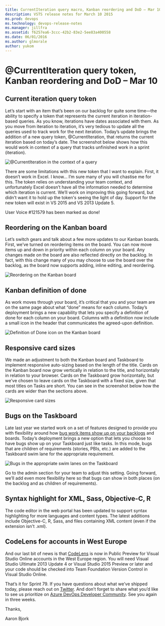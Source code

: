 ```yaml
---
title: CurrentIteration query macro, Kanban reordering and DoD – Mar 10
description: VSTS release notes for March 10 2015
ms.prod: devops
ms.technology: devops-release-notes
ms.manager: jillfra
ms.assetid: f6257ea6-3ccc-42b2-83e2-5ee83a400558
ms.date: 06/01/2016
ms.author: glmorale
author: yukom
---
```


# @CurrentIteration query token, Kanban reordering and DoD – Mar 10

## Current iteration query token

Let’s start with an item that’s been on our backlog for quite some time—the ability to specify a token that represents the current iteration in iteration-based queries. As you know, iterations have dates associated with them. As you move from iteration to iteration, it’s very tedious to update all the queries used to track work for the next iteration. Today’s update brings the addition of a new query token, @CurrentIteration, that returns the current iteration based on today’s date. The screenshot below shows how this would work in context of a query that tracks unfinished work in a sprint (iteration).

![@CurrentIteration in the context of a query](_img/3_10_01.png)

There are some limitations with this new token that I want to explain. First, it doesn’t work in Excel. I know… I’m sure many of you will chastise me for this. The token relies on understanding your team context, and unfortunately Excel doesn’t have all the information needed to determine which iteration is current. We’ll work on improving this going forward, but didn’t want it to hold up the token's seeing the light of day. Support for the new token will exist in VS 2015 and VS 2013 Update 5.

User Voice #121579 has been marked as done!

## Reordering on the Kanban board

Let’s switch gears and talk about a few more updates to our Kanban boards. First, we’ve turned on reordering items on the board. You can now move items up and down in priority within each column on your board. Any changes made on the board are also reflected directly on the backlog. In fact, with this change many of you may choose to use the board over the backlog, as the board now supports adding, inline editing, and reordering.

![Reordering on the Kanban board](_img/3_10_02.png)

## Kanban definition of done

As work moves through your board, it’s critical that you and your team are on the same page about what “done” means for each column. Today’s deployment brings a new capability that lets you specify a definition of done for each column on your board. Columns with a definition now include a small icon in the header that communicates the agreed-upon definition.

![Definition of Done icon on the Kanban board](_img/3_10_03.png)

## Responsive card sizes

We made an adjustment to both the Kanban board and Taskboard to implement responsive auto-sizing based on the length of the title. Cards on the Kanban board now grow vertically in relation to the title, and horizontally in relation to your browser. Cards on the Taskboard grow horizontally, but we’ve chosen to leave cards on the Taskboard with a fixed size, given that most titles on Tasks are short. You can see in the screenshot below how the cards are wider than the sections above.

![Responsive card sizes](_img/3_10_04.png)

## Bugs on the Taskboard

Late last year we started work on a set of features designed to provide you with flexibility around how [bug work items show up on your backlogs](../2014/nov-04-team-services.md##bugs-on-the-backlog) and boards. Today’s deployment brings a new option that lets you choose to have bugs show up on your Taskboard just like tasks. In this mode, bugs that are children of requirements (stories, PBIs, etc.) are added to the Taskboard swim lane for the appropriate requirement.

![Bugs in the appropriate swim lanes on the Taskboard](_img/3_10_05.png)

Go to the admin section for your team to adjust this setting. Going forward, we’ll add even more flexibility here so that bugs can show in both places (on the backlog and as children of requirements).

## Syntax highlight for XML, Sass, Objective-C, R

The code editor in the web portal has been updated to support syntax highlighting for more languages and content types. The latest additions include Objective-C, R, Sass, and files containing XML content (even if the extension isn't .xml).

## CodeLens for accounts in West Europe

And our last bit of news is that [CodeLens](https://msdn.microsoft.com/library/dn269218.aspx) is now in Public Preview for Visual Studio Online accounts in the West Europe region. You will need Visual Studio Ultimate 2013 Update 4 or Visual Studio 2015 Preview or later and your code should be checked into Team Foundation Version Control in Visual Studio Online.

That’s it for Sprint 79. If you have questions about what we’ve shipped today, please reach out on [Twitter](https://twitter.com/AzureDevOps). And don’t forget to share what you’d like to see us prioritize on [Azure DevOps Developer Community](https://developercommunity.visualstudio.com/spaces/21/index.html). See you again in three weeks.

Thanks,

Aaron Bjork

